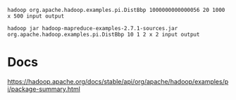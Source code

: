 `hadoop org.apache.hadoop.examples.pi.DistBbp 1000000000000056 20 1000 x 500 input output`

`hadoop jar hadoop-mapreduce-examples-2.7.1-sources.jar org.apache.hadoop.examples.pi.DistBbp 10 1 2 x 2 input output`

# Docs
https://hadoop.apache.org/docs/stable/api/org/apache/hadoop/examples/pi/package-summary.html

